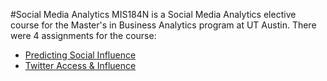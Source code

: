 #Social Media Analytics
MIS184N is a Social Media Analytics elective course for the Master's in Business Analytics program at UT Austin. There were 4 assignments for the course:

* [Predicting Social Influence](https://github.com/juliaawu/mis184n-social-media-analytics/tree/master/predicting-social-influence)
* [Twitter Access & Influence](https://github.com/juliaawu/mis184n-social-media-analytics/tree/master/twitter-access-and-influence)